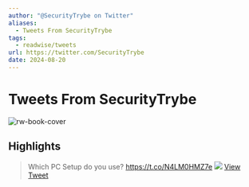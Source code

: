 ```yaml
---
author: "@SecurityTrybe on Twitter"
aliases:
  - Tweets From SecurityTrybe
tags:
  - readwise/tweets
url: https://twitter.com/SecurityTrybe
date: 2024-08-20
---
```

# Tweets From SecurityTrybe

![rw-book-cover](https://pbs.twimg.com/profile_images/1790803424419704833/Jls2pjHl.jpg)

## Highlights


> Which PC Setup do you use? https://t.co/N4LM0HMZ7e
>  ![](https://pbs.twimg.com/media/GBi6104WMAA_a1c.jpg)
> [View Tweet](https://twitter.com/SecurityTrybe/status/1736343106021142667)

